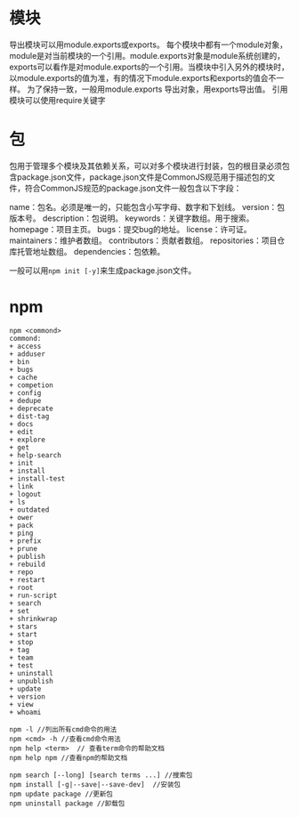 # 模块 
导出模块可以用module.exports或exports。
每个模块中都有一个module对象，module是对当前模块的一个引用。module.exports对象是module系统创建的，exports可以看作是对module.exports的一个引用。当模块中引入另外的模块时，以module.exports的值为准，有的情况下module.exports和exports的值会不一样。
为了保持一致，一般用module.exports 导出对象，用exports导出值。
引用模块可以使用require关键字

# 包
包用于管理多个模块及其依赖关系，可以对多个模块进行封装，包的根目录必须包含package.json文件，package.json文件是CommonJS规范用于描述包的文件，符合CommonJS规范的package.json文件一般包含以下字段：

name：包名。必须是唯一的，只能包含小写字母、数字和下划线。
version：包版本号。
description：包说明。
keywords：关键字数组。用于搜索。
homepage：项目主页。
bugs：提交bug的地址。
license：许可证。
maintainers：维护者数组。
contributors：贡献者数组。
repositories：项目仓库托管地址数组。
dependencies：包依赖。

一般可以用`npm init [-y]`来生成package.json文件。

# npm 
```
npm <commond> 
commond:
+ access
+ adduser
+ bin
+ bugs
+ cache 
+ competion 
+ config
+ dedupe
+ deprecate 
+ dist-tag 
+ docs 
+ edit 
+ explore
+ get
+ help-search
+ init
+ install
+ install-test
+ link
+ logout
+ ls
+ outdated
+ ower
+ pack
+ ping
+ prefix
+ prune
+ publish
+ rebuild
+ repo
+ restart
+ root
+ run-script
+ search   
+ set
+ shrinkwrap
+ stars
+ start
+ stop
+ tag
+ team
+ test
+ uninstall
+ unpublish
+ update
+ version
+ view 
+ whoami 

npm -l //列出所有cmd命令的用法
npm <cmd> -h //查看cmd命令用法
npm help <term>  // 查看term命令的帮助文档
npm help npm //查看npm的帮助文档
```

```
npm search [--long] [search terms ...] //搜索包
npm install [-g|--save|--save-dev]  //安装包
npm update package //更新包
npm uninstall package //卸载包
```